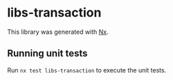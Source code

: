 # libs-transaction

This library was generated with [Nx](https://nx.dev).

## Running unit tests

Run `nx test libs-transaction` to execute the unit tests.

